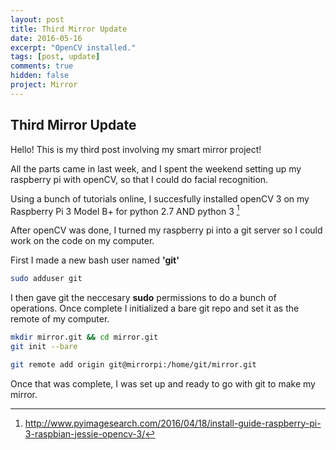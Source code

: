 ```yaml
---
layout: post
title: Third Mirror Update
date: 2016-05-16
excerpt: "OpenCV installed."
tags: [post, update]
comments: true
hidden: false
project: Mirror
---
```

## Third Mirror Update

Hello! This is my third post involving my smart mirror project!


All the parts came in last week, and I spent the weekend setting up my raspberry pi with openCV, so that I could do facial recognition. 

Using a bunch of tutorials online, I succesfully installed openCV 3 on my Raspberry Pi 3 Model B+ for python 2.7 AND python 3 [^1]

[^1]: http://www.pyimagesearch.com/2016/04/18/install-guide-raspberry-pi-3-raspbian-jessie-opencv-3/

After openCV was done, I turned my raspberry pi into a git server so I could work on the code on my computer. 

First I made a new bash user named **'git'**

~~~ bash
sudo adduser git
~~~

I then gave git the neccesary **sudo** permissions to do a bunch of operations. Once complete I initialized a bare git repo and set it as the remote of my computer.

~~~ bash
mkdir mirror.git && cd mirror.git
git init --bare

~~~

~~~ bash
git remote add origin git@mirrorpi:/home/git/mirror.git
~~~

Once that was complete, I was set up and ready to go with git to make my mirror.
